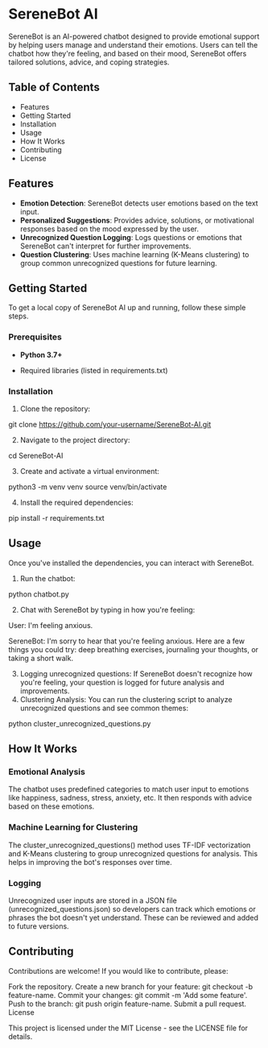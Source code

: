 # SereneBot AI

SereneBot is an AI-powered chatbot designed to provide emotional support by helping users manage and understand their emotions. Users can tell the chatbot how they're feeling, and based on their mood, SereneBot offers tailored solutions, advice, and coping strategies.

## Table of Contents

- Features
- Getting Started
- Installation
- Usage
- How It Works
- Contributing
- License
## Features

- **Emotion Detection**: SereneBot detects user emotions based on the text input.
- **Personalized Suggestions**: Provides advice, solutions, or motivational responses based on the mood expressed by the user.
- **Unrecognized Question Logging**: Logs questions or emotions that SereneBot can't interpret for further improvements.
- **Question Clustering**: Uses machine learning (K-Means clustering) to group common unrecognized questions for future learning.
## Getting Started

To get a local copy of SereneBot AI up and running, follow these simple steps.

### Prerequisites
- **Python 3.7+**

- Required libraries (listed in requirements.txt)
  
### Installation
1. Clone the repository:

git clone https://github.com/your-username/SereneBot-AI.git

2. Navigate to the project directory:

cd SereneBot-AI

3. Create and activate a virtual environment:

python3 -m venv venv
source venv/bin/activate

4. Install the required dependencies:

pip install -r requirements.txt

## Usage

Once you've installed the dependencies, you can interact with SereneBot.

1. Run the chatbot:

python chatbot.py

2. Chat with SereneBot by typing in how you're feeling:

User: I'm feeling anxious.

SereneBot: I'm sorry to hear that you're feeling anxious. Here are a few things you could try: deep breathing exercises, journaling your thoughts, or taking a short walk.

3. Logging unrecognized questions: If SereneBot doesn't recognize how you're feeling, your question is logged for future analysis and improvements.
4. Clustering Analysis: You can run the clustering script to analyze unrecognized questions and see common themes:

python cluster_unrecognized_questions.py

## How It Works

### Emotional Analysis
The chatbot uses predefined categories to match user input to emotions like happiness, sadness, stress, anxiety, etc. It then responds with advice based on these emotions.

### Machine Learning for Clustering
The cluster_unrecognized_questions() method uses TF-IDF vectorization and K-Means clustering to group unrecognized questions for analysis. This helps in improving the bot's responses over time.

### Logging
Unrecognized user inputs are stored in a JSON file (unrecognized_questions.json) so developers can track which emotions or phrases the bot doesn't yet understand. These can be reviewed and added to future versions.

## Contributing

Contributions are welcome! If you would like to contribute, please:

Fork the repository.
Create a new branch for your feature: git checkout -b feature-name.
Commit your changes: git commit -m 'Add some feature'.
Push to the branch: git push origin feature-name.
Submit a pull request.
License

This project is licensed under the MIT License - see the LICENSE file for details.
